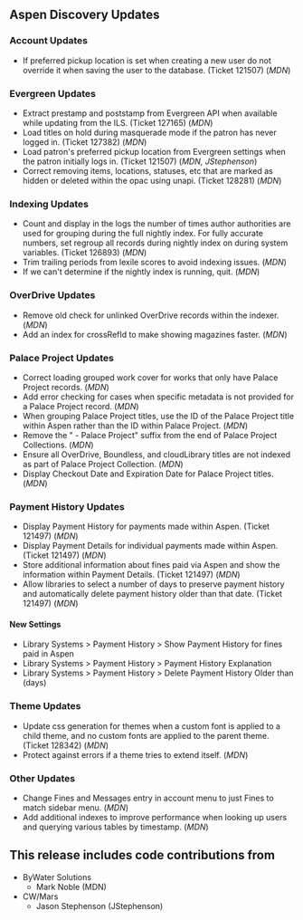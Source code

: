 ## Aspen Discovery Updates

### Account Updates
- If preferred pickup location is set when creating a new user do not override it when saving the user to the database. (Ticket 121507) (*MDN*)

### Evergreen Updates
- Extract prestamp and poststamp from Evergreen API when available while updating from the ILS. (Ticket 127165) (*MDN*) 
- Load titles on hold during masquerade mode if the patron has never logged in. (Ticket 127382) (*MDN*)
- Load patron's preferred pickup location from Evergreen settings when the patron initially logs in. (Ticket 121507) (*MDN, JStephenson*)
- Correct removing items, locations, statuses, etc that are marked as hidden or deleted within the opac using unapi. (Ticket 128281) (*MDN*)

### Indexing Updates
- Count and display in the logs the number of times author authorities are used for grouping during the full nightly index.  For fully accurate numbers, set regroup all records during nightly index on during system variables. (Ticket 126893) (*MDN*)
- Trim trailing periods from lexile scores to avoid indexing issues. (*MDN*)
- If we can't determine if the nightly index is running, quit. (*MDN*)

### OverDrive Updates
- Remove old check for unlinked OverDrive records within the indexer. (*MDN*)
- Add an index for crossRefId to make showing magazines faster. (*MDN*)

### Palace Project Updates
- Correct loading grouped work cover for works that only have Palace Project records. (*MDN*)
- Add error checking for cases when specific metadata is not provided for a Palace Project record. (*MDN*) 
- When grouping Palace Project titles, use the ID of the Palace Project title within Aspen rather than the ID within Palace Project. (*MDN*)
- Remove the " - Palace Project" suffix from the end of Palace Project Collections.  (*MDN*)
- Ensure all OverDrive, Boundless, and cloudLibrary titles are not indexed as part of Palace Project Collection. (*MDN*)
- Display Checkout Date and Expiration Date for Palace Project titles. (*MDN*)

### Payment History Updates
- Display Payment History for payments made within Aspen. (Ticket 121497) (*MDN*)
- Display Payment Details for individual payments made within Aspen. (Ticket 121497) (*MDN*)
- Store additional information about fines paid via Aspen and show the information within Payment Details. (Ticket 121497) (*MDN*)  
- Allow libraries to select a number of days to preserve payment history and automatically delete payment history older than that date. (Ticket 121497) (*MDN*)

<div markdown="1" class="settings">

#### New Settings
- Library Systems > Payment History > Show Payment History for fines paid in Aspen
- Library Systems > Payment History > Payment History Explanation
- Library Systems > Payment History > Delete Payment History Older than (days)
</div>

### Theme Updates
- Update css generation for themes when a custom font is applied to a child theme, and no custom fonts are applied to the parent theme. (Ticket 128342)  (*MDN*)
- Protect against errors if a theme tries to extend itself. (*MDN*) 

### Other Updates
- Change Fines and Messages entry in account menu to just Fines to match sidebar menu. (*MDN*)
- Add additional indexes to improve performance when looking up users and querying various tables by timestamp. (*MDN*) 

## This release includes code contributions from
- ByWater Solutions
    - Mark Noble (MDN)
- CW/Mars
  - Jason Stephenson (JStephenson)